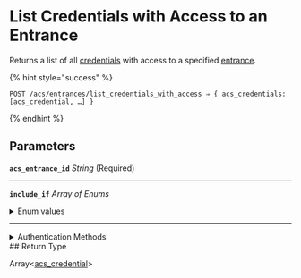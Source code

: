 # List Credentials with Access to an Entrance

Returns a list of all [credentials](../../../capability-guides/access-systems/managing-credentials.md) with access to a specified [entrance](../../../capability-guides/access-systems/retrieving-entrance-details.md).

{% hint style="success" %}
```
POST /acs/entrances/list_credentials_with_access ⇒ { acs_credentials: [acs_credential, …] }
```
{% endhint %}

## Parameters

**`acs_entrance_id`** *String* (Required)

---

**`include_if`** *Array* *of Enums*
<details>

<summary>Enum values</summary>

Possible enum values:
- `visionline_metadata.is_valid`
</details>

---


<details>

<summary>Authentication Methods</summary>

- API key
- Client session token
- Personal access token
  <br>Must also include the `seam-workspace` header in the request.
</details>
## Return Type

Array<[acs\_credential](./)>
